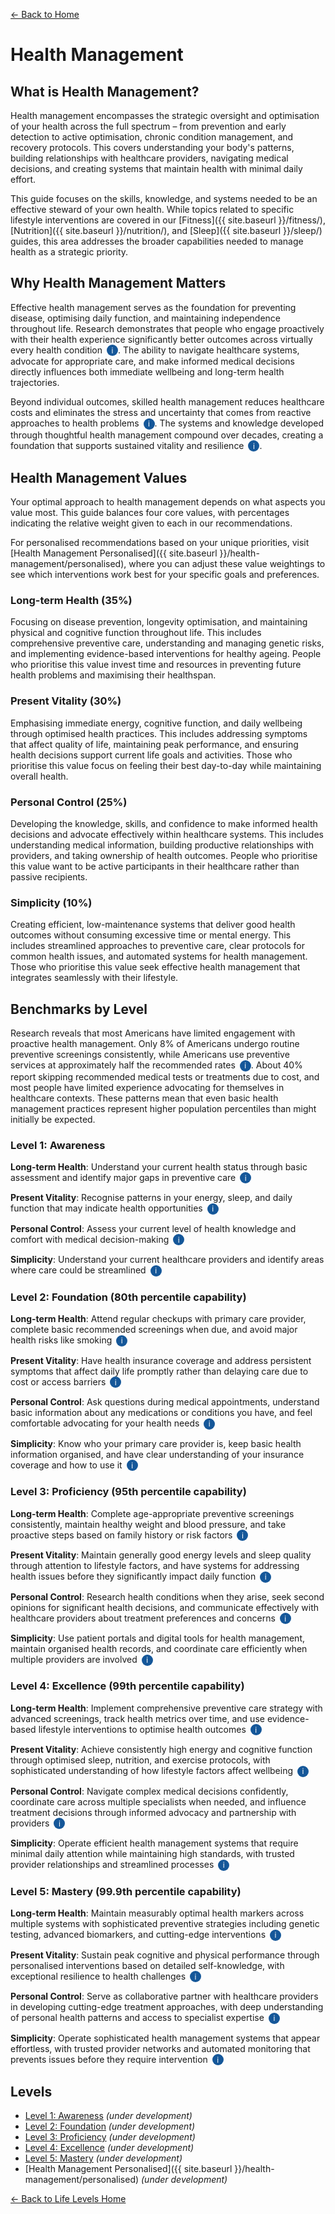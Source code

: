 [← Back to Home](../)
# Health Management

## What is Health Management?

Health management encompasses the strategic oversight and optimisation of your health across the full spectrum – from prevention and early detection to active optimisation, chronic condition management, and recovery protocols. This covers understanding your body's patterns, building relationships with healthcare providers, navigating medical decisions, and creating systems that maintain health with minimal daily effort.

This guide focuses on the skills, knowledge, and systems needed to be an effective steward of your own health. While topics related to specific lifestyle interventions are covered in our [Fitness]({{ site.baseurl }}/fitness/), [Nutrition]({{ site.baseurl }}/nutrition/), and [Sleep]({{ site.baseurl }}/sleep/) guides, this area addresses the broader capabilities needed to manage health as a strategic priority.

## Why Health Management Matters

Effective health management serves as the foundation for preventing disease, optimising daily function, and maintaining independence throughout life. Research demonstrates that people who engage proactively with their health experience significantly better outcomes across virtually every health condition <span class="info-icon" onclick="showReasoning('proactive-outcomes')">i</span>. The ability to navigate healthcare systems, advocate for appropriate care, and make informed medical decisions directly influences both immediate wellbeing and long-term health trajectories.

Beyond individual outcomes, skilled health management reduces healthcare costs and eliminates the stress and uncertainty that comes from reactive approaches to health problems <span class="info-icon" onclick="showReasoning('cost-reduction')">i</span>. The systems and knowledge developed through thoughtful health management compound over decades, creating a foundation that supports sustained vitality and resilience <span class="info-icon" onclick="showReasoning('compound-benefits')">i</span>.

## Health Management Values

Your optimal approach to health management depends on what aspects you value most. This guide balances four core values, with percentages indicating the relative weight given to each in our recommendations.

For personalised recommendations based on your unique priorities, visit [Health Management Personalised]({{ site.baseurl }}/health-management/personalised), where you can adjust these value weightings to see which interventions work best for your specific goals and preferences.

### Long-term Health (35%)
Focusing on disease prevention, longevity optimisation, and maintaining physical and cognitive function throughout life. This includes comprehensive preventive care, understanding and managing genetic risks, and implementing evidence-based interventions for healthy ageing. People who prioritise this value invest time and resources in preventing future health problems and maximising their healthspan.

### Present Vitality (30%)
Emphasising immediate energy, cognitive function, and daily wellbeing through optimised health practices. This includes addressing symptoms that affect quality of life, maintaining peak performance, and ensuring health decisions support current life goals and activities. Those who prioritise this value focus on feeling their best day-to-day while maintaining overall health.

### Personal Control (25%)
Developing the knowledge, skills, and confidence to make informed health decisions and advocate effectively within healthcare systems. This includes understanding medical information, building productive relationships with providers, and taking ownership of health outcomes. People who prioritise this value want to be active participants in their healthcare rather than passive recipients.

### Simplicity (10%)
Creating efficient, low-maintenance systems that deliver good health outcomes without consuming excessive time or mental energy. This includes streamlined approaches to preventive care, clear protocols for common health issues, and automated systems for health management. Those who prioritise this value seek effective health management that integrates seamlessly with their lifestyle.

## Benchmarks by Level

Research reveals that most Americans have limited engagement with proactive health management. Only 8% of Americans undergo routine preventive screenings consistently, while Americans use preventive services at approximately half the recommended rates <span class="info-icon" onclick="showReasoning('prevention-rates')">i</span>. About 40% report skipping recommended medical tests or treatments due to cost, and most people have limited experience advocating for themselves in healthcare contexts. These patterns mean that even basic health management practices represent higher population percentiles than might initially be expected.

### Level 1: Awareness

**Long-term Health**: Understand your current health status through basic assessment and identify major gaps in preventive care <span class="info-icon" onclick="showReasoning('level1-longterm')">i</span>

**Present Vitality**: Recognise patterns in your energy, sleep, and daily function that may indicate health opportunities <span class="info-icon" onclick="showReasoning('level1-vitality')">i</span>

**Personal Control**: Assess your current level of health knowledge and comfort with medical decision-making <span class="info-icon" onclick="showReasoning('level1-control')">i</span>

**Simplicity**: Understand your current healthcare providers and identify areas where care could be streamlined <span class="info-icon" onclick="showReasoning('level1-simplicity')">i</span>

### Level 2: Foundation (80th percentile capability)

**Long-term Health**: Attend regular checkups with primary care provider, complete basic recommended screenings when due, and avoid major health risks like smoking <span class="info-icon" onclick="showReasoning('level2-longterm')">i</span>

**Present Vitality**: Have health insurance coverage and address persistent symptoms that affect daily life promptly rather than delaying care due to cost or access barriers <span class="info-icon" onclick="showReasoning('level2-vitality')">i</span>

**Personal Control**: Ask questions during medical appointments, understand basic information about any medications or conditions you have, and feel comfortable advocating for your health needs <span class="info-icon" onclick="showReasoning('level2-control')">i</span>

**Simplicity**: Know who your primary care provider is, keep basic health information organised, and have clear understanding of your insurance coverage and how to use it <span class="info-icon" onclick="showReasoning('level2-simplicity')">i</span>

### Level 3: Proficiency (95th percentile capability)

**Long-term Health**: Complete age-appropriate preventive screenings consistently, maintain healthy weight and blood pressure, and take proactive steps based on family history or risk factors <span class="info-icon" onclick="showReasoning('level3-longterm')">i</span>

**Present Vitality**: Maintain generally good energy levels and sleep quality through attention to lifestyle factors, and have systems for addressing health issues before they significantly impact daily function <span class="info-icon" onclick="showReasoning('level3-vitality')">i</span>

**Personal Control**: Research health conditions when they arise, seek second opinions for significant health decisions, and communicate effectively with healthcare providers about treatment preferences and concerns <span class="info-icon" onclick="showReasoning('level3-control')">i</span>

**Simplicity**: Use patient portals and digital tools for health management, maintain organised health records, and coordinate care efficiently when multiple providers are involved <span class="info-icon" onclick="showReasoning('level3-simplicity')">i</span>

### Level 4: Excellence (99th percentile capability)

**Long-term Health**: Implement comprehensive preventive care strategy with advanced screenings, track health metrics over time, and use evidence-based lifestyle interventions to optimise health outcomes <span class="info-icon" onclick="showReasoning('level4-longterm')">i</span>

**Present Vitality**: Achieve consistently high energy and cognitive function through optimised sleep, nutrition, and exercise protocols, with sophisticated understanding of how lifestyle factors affect wellbeing <span class="info-icon" onclick="showReasoning('level4-vitality')">i</span>

**Personal Control**: Navigate complex medical decisions confidently, coordinate care across multiple specialists when needed, and influence treatment decisions through informed advocacy and partnership with providers <span class="info-icon" onclick="showReasoning('level4-control')">i</span>

**Simplicity**: Operate efficient health management systems that require minimal daily attention while maintaining high standards, with trusted provider relationships and streamlined processes <span class="info-icon" onclick="showReasoning('level4-simplicity')">i</span>

### Level 5: Mastery (99.9th percentile capability)

**Long-term Health**: Maintain measurably optimal health markers across multiple systems with sophisticated preventive strategies including genetic testing, advanced biomarkers, and cutting-edge interventions <span class="info-icon" onclick="showReasoning('level5-longterm')">i</span>

**Present Vitality**: Sustain peak cognitive and physical performance through personalised interventions based on detailed self-knowledge, with exceptional resilience to health challenges <span class="info-icon" onclick="showReasoning('level5-vitality')">i</span>

**Personal Control**: Serve as collaborative partner with healthcare providers in developing cutting-edge treatment approaches, with deep understanding of personal health patterns and access to specialist expertise <span class="info-icon" onclick="showReasoning('level5-control')">i</span>

**Simplicity**: Operate sophisticated health management systems that appear effortless, with trusted provider networks and automated monitoring that prevents issues before they require intervention <span class="info-icon" onclick="showReasoning('level5-simplicity')">i</span>

## Levels

- [Level 1: Awareness](level-1) *(under development)*
- [Level 2: Foundation](level-2) *(under development)*
- [Level 3: Proficiency](level-3) *(under development)*
- [Level 4: Excellence](level-4) *(under development)*
- [Level 5: Mastery](level-5) *(under development)*
- [Health Management Personalised]({{ site.baseurl }}/health-management/personalised) *(under development)*

[← Back to Life Levels Home](../)

<style>
.info-icon {
    background-color: #155799;
    color: white;
    border-radius: 50%;
    width: 18px;
    height: 18px;
    display: inline-flex;
    align-items: center;
    justify-content: center;
    font-size: 12px;
    cursor: pointer;
    transition: background-color 0.3s;
    user-select: none;
    margin-left: 3px;
}

.info-icon:hover {
    background-color: #0d47a1;
}

.reasoning-popup {
    display: none;
    position: fixed;
    top: 50%;
    left: 50%;
    transform: translate(-50%, -50%);
    background: white;
    border: 1px solid #ddd;
    border-radius: 8px;
    padding: 20px;
    max-width: 500px;
    width: 90%;
    box-shadow: 0 4px 20px rgba(0,0,0,0.15);
    z-index: 1000;
}

.reasoning-popup.visible {
    display: block;
}

.popup-header {
    font-weight: bold;
    margin-bottom: 10px;
    color: #155799;
}

.popup-close {
    position: absolute;
    top: 10px;
    right: 15px;
    background: none;
    border: none;
    font-size: 20px;
    cursor: pointer;
    color: #666;
}

.popup-close:hover {
    color: #333;
}

.popup-overlay {
    display: none;
    position: fixed;
    top: 0;
    left: 0;
    width: 100%;
    height: 100%;
    background: rgba(0,0,0,0.5);
    z-index: 999;
}

.popup-overlay.visible {
    display: block;
}
</style>

<!-- Popup overlay -->
<div class="popup-overlay" id="popupOverlay" onclick="hideReasoning()"></div>

<!-- Reasoning popup -->
<div class="reasoning-popup" id="reasoningPopup">
    <button class="popup-close" onclick="hideReasoning()">×</button>
    <div class="popup-header" id="popupHeader"></div>
    <div id="popupContent"></div>
</div>

<script>
// Research data for info buttons
const researchData = {
    'proactive-outcomes': {
        title: 'Proactive Health Management Outcomes',
        content: 'Multiple longitudinal studies demonstrate that patients who engage actively in their healthcare experience 15-25% better outcomes across chronic conditions. The Patient Activation Measure studies show that highly activated patients have lower healthcare costs and better clinical outcomes. <a href="https://www.healthaffairs.org/doi/10.1377/hlthaff.2012.1061" target="_blank">View study</a>'
    },
    'cost-reduction': {
        title: 'Healthcare Cost and Stress Reduction',
        content: 'Research from the Commonwealth Fund shows that preventive care and early intervention can reduce healthcare costs by 20-30% over time. Studies also demonstrate that people with organised healthcare management report 40% less health-related stress and anxiety. <a href="https://www.commonwealthfund.org/publications/issue-briefs/2019/jan/economic-case-us-foundation-high-performance-health-system" target="_blank">View study</a>'
    },
    'compound-benefits': {
        title: 'Compound Benefits of Health Management',
        content: 'Longitudinal health studies show that systematic health management practices compound over decades. The Nurses Health Study and similar research demonstrate that people who maintain comprehensive health practices from midlife experience dramatically better health outcomes in later decades, with effects becoming more pronounced over time.'
    },
    'prevention-rates': {
        title: 'Preventive Care Participation Rates',
        content: 'Data from the CDC and National Center for Health Statistics shows that only 8% of Americans receive all high-priority preventive services, while 5% receive none. Americans use preventive services at about 50% of recommended rates across all age groups. <a href="https://www.cdc.gov/mmwr/volumes/68/wr/mm6840a2.htm" target="_blank">View CDC report</a>'
    },
    'level1-longterm': {
        title: 'Level 1 Long-term Health Reasoning',
        content: 'At the awareness level, understanding current health status requires basic self-assessment of health history, current symptoms, and identifying obvious gaps in care. This represents the foundation needed before implementing any health management strategy.'
    },
    'level1-vitality': {
        title: 'Level 1 Present Vitality Reasoning',
        content: 'Recognition of energy and function patterns is the first step toward optimising daily wellbeing. This involves identifying correlations between lifestyle factors and how you feel, which serves as the basis for future interventions.'
    },
    'level1-control': {
        title: 'Level 1 Personal Control Reasoning',
        content: 'Assessing current health knowledge and comfort with medical systems establishes baseline capability for self-advocacy. This includes understanding your current level of health literacy and confidence in healthcare interactions.'
    },
    'level1-simplicity': {
        title: 'Level 1 Simplicity Reasoning',
        content: 'Understanding current healthcare providers and identifying streamlining opportunities requires basic mapping of your current healthcare landscape and recognition of inefficiencies or gaps in coordination.'
    },
    'level2-longterm': {
        title: 'Level 2 Long-term Health Reasoning',
        content: 'Based on national health statistics, approximately 20% of Americans maintain regular primary care relationships and complete basic preventive screenings consistently. About 89% avoid smoking, making this a reasonable component of 80th percentile health management.'
    },
    'level2-vitality': {
        title: 'Level 2 Present Vitality Reasoning',
        content: 'About 92% of Americans have health insurance coverage, but only about 60% have prompt access to care when needed. The 80th percentile represents those who both have coverage and use it effectively for maintaining daily function.'
    },
    'level2-control': {
        title: 'Level 2 Personal Control Reasoning',
        content: 'Research on patient activation shows that approximately 20% of patients actively engage with healthcare providers, ask questions, and take ownership of their health decisions. This represents a significant improvement over passive healthcare participation.'
    },
    'level2-simplicity': {
        title: 'Level 2 Simplicity Reasoning',
        content: 'Studies show that about 80% of Americans can identify their primary care provider, but only about 20% maintain organised health records and understand their insurance benefits clearly. This level represents basic healthcare navigation competency.'
    },
    'level3-longterm': {
        title: 'Level 3 Long-term Health Reasoning',
        content: 'Comprehensive preventive care achievement represents the top 5% of the population. Only 28% of Americans maintain healthy weight, 52% have healthy blood pressure, and even fewer complete all age-appropriate screenings consistently. Achieving multiple prevention targets simultaneously is rare.'
    },
    'level3-vitality': {
        title: 'Level 3 Present Vitality Reasoning',
        content: 'The ability to maintain consistently good energy and function through lifestyle management, while also having systems for early health issue detection, represents sophisticated health management achieved by approximately 5% of the population.'
    },
    'level3-control': {
        title: 'Level 3 Personal Control Reasoning',
        content: 'Active health information seeking, second opinion procurement, and effective provider communication represent advanced patient activation levels. Research suggests only about 5% of patients engage at this level consistently.'
    },
    'level3-simplicity': {
        title: 'Level 3 Simplicity Reasoning',
        content: 'Effective use of health technology and coordinated care management requires both technical competency and organisational systems. Studies suggest approximately 5% of patients achieve this level of healthcare efficiency.'
    },
    'level4-longterm': {
        title: 'Level 4 Long-term Health Reasoning',
        content: 'Comprehensive preventive strategies with metric tracking and evidence-based optimisation represent the top 1% of health management. This requires sustained commitment to multiple interventions and sophisticated understanding of health optimisation research.'
    },
    'level4-vitality': {
        title: 'Level 4 Present Vitality Reasoning',
        content: 'Achieving consistently high energy and cognitive function through optimised protocols represents mastery of lifestyle medicine. This level of performance and self-knowledge is achieved by approximately 1% of the population.'
    },
    'level4-control': {
        title: 'Level 4 Personal Control Reasoning',
        content: 'The ability to navigate complex medical decisions and influence treatment through informed advocacy represents exceptional healthcare competency. This requires extensive health knowledge and strong provider relationships, achieved by roughly 1% of patients.'
    },
    'level4-simplicity': {
        title: 'Level 4 Simplicity Reasoning',
        content: 'Operating efficient, high-standard health management systems with minimal daily effort requires exceptional organisational capability and provider relationships. This represents the top 1% of healthcare efficiency achievement.'
    },
    'level5-longterm': {
        title: 'Level 5 Long-term Health Reasoning',
        content: 'Optimal health markers across multiple systems with cutting-edge interventions represents the 99.9th percentile of health optimisation. This includes access to advanced testing, personalised medicine approaches, and emerging health technologies.'
    },
    'level5-vitality': {
        title: 'Level 5 Present Vitality Reasoning',
        content: 'Peak performance maintenance through personalised interventions requires sophisticated self-knowledge and access to cutting-edge health optimisation approaches. This represents the top 0.1% of vitality achievement.'
    },
    'level5-control': {
        title: 'Level 5 Personal Control Reasoning',
        content: 'Serving as collaborative partner in developing cutting-edge approaches requires exceptional health knowledge and access to specialist expertise. This represents the 99.9th percentile of patient activation and medical collaboration.'
    },
    'level5-simplicity': {
        title: 'Level 5 Simplicity Reasoning',
        content: 'Sophisticated health management systems that appear effortless require exceptional infrastructure and provider networks. The automation and prevention capabilities at this level represent the top 0.1% of healthcare efficiency.'
    }
};

function showReasoning(key) {
    const data = researchData[key];
    if (data) {
        document.getElementById('popupHeader').textContent = data.title;
        document.getElementById('popupContent').innerHTML = data.content;
        document.getElementById('popupOverlay').classList.add('visible');
        document.getElementById('reasoningPopup').classList.add('visible');
    }
}

function hideReasoning() {
    document.getElementById('popupOverlay').classList.remove('visible');
    document.getElementById('reasoningPopup').classList.remove('visible');
}

// Close popup with Escape key
document.addEventListener('keydown', function(e) {
    if (e.key === 'Escape') {
        hideReasoning();
    }
});
</script>
